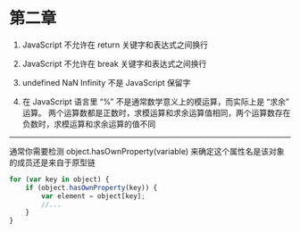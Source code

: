 # 第二章

1. JavaScript 不允许在 return 关键字和表达式之间换行

2. JavaScript 不允许在  break 关键字和表达式之间换行

3. undefined NaN Infinity 不是 JavaScript 保留字

4. 在 JavaScript 语言里 “%” 不是通常数学意义上的模运算，而实际上是 “求余” 运算。
两个运算数都是正数时，求模运算和求余运算值相同，两个运算数存在负数时，求模运算和求余运算的值不同

---

通常你需要检测 object.hasOwnProperty(variable) 来确定这个属性名是该对象的成员还是来自于原型链

```javascript
for (var key in object) {
    if (object.hasOwnProperty(key)) {
        var element = object[key];
        //...
    }
}
```

